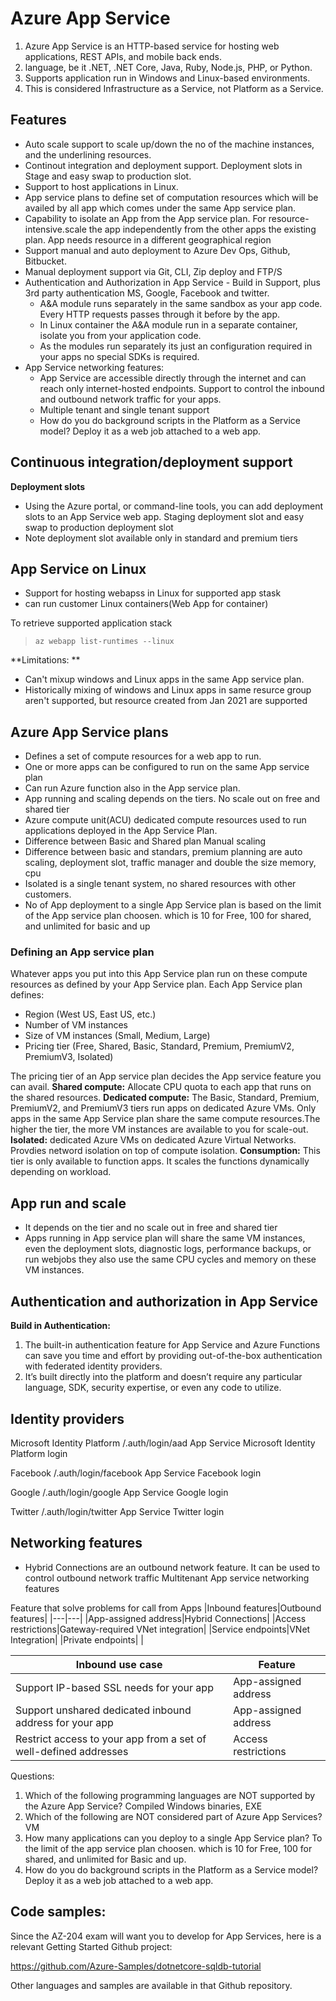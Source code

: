 # Azure App Service

1. Azure App Service is an HTTP-based service for hosting web applications, REST APIs, and mobile back ends. 
2. language, be it .NET, .NET Core, Java, Ruby, Node.js, PHP, or Python. 
3. Supports application run in Windows and Linux-based environments.
4. This is considered Infrastructure as a Service, not Platform as a Service.

## Features
- Auto scale support to scale up/down the no of the machine instances, and the underlining resources.
- Continout integration and deployment support. Deployment slots in Stage and easy swap to production slot.
- Support to host applications in Linux.
- App service plans to define set of computation resources which will be availed by all app which comes under the same App service plan.
- Capability to isolate an App from the App service plan. For  resource-intensive.scale the app independently from the other apps the existing plan. App needs resource in a different geographical region
- Support manual and auto deployment to Azure Dev Ops, Github, Bitbucket.
- Manual deployment support via Git, CLI, Zip deploy and FTP/S
- Authentication and Authorization in App Service - Build in Support, plus 3rd party authentication MS, Google, Facebook and twitter.
  - A&A module runs separately in the same sandbox as your app code. Every HTTP requests passes through it before by the app.
  - In Linux container the A&A module run in a separate container, isolate you from your application code.
  - As the modules run separately its just an configuration required in your apps no special SDKs is required.
- App Service networking features: 
  - App Service are accessible directly through the internet and can reach only internet-hosted endpoints. Support to control the inbound and outbound network traffic for your apps.
  - Multiple tenant and single tenant support 
  - How do you do background scripts in the Platform as a Service model? Deploy it as a web job attached to a web app.
## Continuous integration/deployment support
**Deployment slots**
 - Using the Azure portal, or command-line tools, you can  add deployment slots to an App Service web app. Staging deployment slot and easy swap to production deployment slot 
 - Note deployment slot available only in standard and premium tiers

## App Service on Linux
- Support for hosting webapss in Linux for supported app stask
- can run customer Linux containers(Web App for container)

To retrieve supported application stack
> `az webapp list-runtimes --linux`

**Limitations: **
- Can't mixup windows and Linux apps in the same App service plan.
- Historically mixing of windows and Linux apps in same resurce group aren't supported, but resource created from Jan 2021 are supported

## Azure App Service plans
- Defines a set of compute resources for a web app to run.
- One or more apps can be configured to run on the same App service plan
- Can run Azure function also in the App service plan.
- App running and scaling depends on the tiers. No scale out on free and shared tier
- Azure compute unit(ACU) dedicated compute resources used to run applications deployed in the App Service Plan.
- Difference between Basic and Shared plan Manual scaling
- Difference between basic and standars, premium planning are auto scaling, deployment slot, traffic manager and double the size memory, cpu
- Isolated is a single tenant system, no shared resources with other customers.
- No of App deployment to a single App Service plan is based on the limit of the App service plan choosen. 
  which is  10 for Free, 100 for shared, and unlimited for basic and up

### Defining an App service plan
Whatever apps you put into this App Service plan run on these compute resources as defined by your App Service plan. Each App Service plan defines:

- Region (West US, East US, etc.)
- Number of VM instances
- Size of VM instances (Small, Medium, Large)
- Pricing tier (Free, Shared, Basic, Standard, Premium, PremiumV2, PremiumV3, Isolated)

The pricing tier of an App service plan decides the App service feature you can avail.
**Shared compute:** Allocate CPU quota to each app that runs on the shared resources.
**Dedicated compute:** The Basic, Standard, Premium, PremiumV2, and PremiumV3 tiers run apps on dedicated Azure VMs. Only apps in the same App Service plan share the same compute resources.The higher the tier, the more VM instances are available to you for scale-out.
**Isolated:**  dedicated Azure VMs on dedicated Azure Virtual Networks. Provdies netword isolation on top of compute isolation.
**Consumption:** This tier is only available to function apps. It scales the functions dynamically depending on workload.

## App run and scale
- It depends on the tier and no scale out in free and shared tier
- Apps running in App service plan will share the same VM instances, even the deployment slots, diagnostic logs, performance backups, or run webjobs they also use the same CPU cycles and memory on these VM instances.
 
## Authentication and authorization in App Service
**Build in Authentication:** 
1. The built-in authentication feature for App Service and Azure Functions can save you time and effort by providing out-of-the-box authentication with federated identity providers.
2. It’s built directly into the platform and doesn’t require any particular language, SDK, security expertise, or even any code to utilize.

## Identity providers
Microsoft Identity Platform /.auth/login/aad App Service Microsoft Identity Platform login

Facebook /.auth/login/facebook App Service Facebook login

Google /.auth/login/google App Service Google login

Twitter /.auth/login/twitter App Service Twitter login

 ## Networking features
- Hybrid Connections are an outbound network feature. It can be used to control outbound network traffic
Multitenant App service networking features

Feature that solve problems for call from Apps
|Inbound features|Outbound features|
|---|---|
|App-assigned address|Hybrid Connections|
|Access restrictions|Gateway-required VNet integration|
|Service endpoints|VNet Integration|
|Private endpoints|   |

|Inbound use case|Feature|
|---|---|
|Support IP-based SSL needs for your app|App-assigned address|
|Support unshared dedicated inbound address for your app |App-assigned address|
|Restrict access to your app from a set of well-defined addresses | Access restrictions|

Questions:
1. Which of the following programming languages are NOT supported by the Azure App Service?
Compiled Windows binaries, EXE
2. Which of the following are NOT considered part of Azure App Services? VM
3. How many applications can you deploy to a single App Service plan? To the limit of the app service plan
choosen. which is 10 for Free, 100 for shared, and unlimited for Basic and up.
4. How do you do background scripts in the Platform as a Service model?
Deploy it as a web job attached to a web app.

## Code samples: 
Since the AZ-204 exam will want you to develop for App Services, here is a relevant Getting Started Github project:

https://github.com/Azure-Samples/dotnetcore-sqldb-tutorial

Other languages and samples are available in that Github repository.



